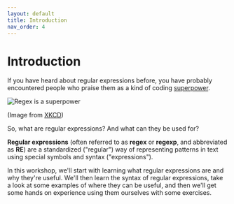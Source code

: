 ```yaml
---
layout: default
title: Introduction
nav_order: 4
---
```

# Introduction

If you have heard about regular expressions before, you have probably encountered people who praise them as a kind of coding [superpower](https://xkcd.com/208/).

![Regex is a superpower](images/regular_expressions.png)

(Image from [XKCD](https://xkcd.com/208/))

So, what are regular expressions? And what can they be used for?

**Regular expressions** (often referred to as **regex** or **regexp**, and abbreviated as **RE**) are a standardized ("regular") way of representing patterns in text using special symbols and syntax ("expressions").

In this workshop, we'll start with learning what regular expressions are and why they're useful. We'll then learn the syntax of regular expressions, take a look at some examples of where they can be useful, and then we'll get some hands on experience using them ourselves with some exercises.
